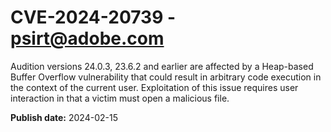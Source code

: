 # CVE-2024-20739 - psirt@adobe.com

Audition versions 24.0.3, 23.6.2 and earlier are affected by a Heap-based Buffer Overflow vulnerability that could result in arbitrary code execution in the context of the current user. Exploitation of this issue requires user interaction in that a victim must open a malicious file.

**Publish date:** 2024-02-15
